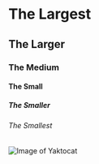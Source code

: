 # The Largest
## The Larger
### The Medium
#### The Small
##### The Smaller
###### The Smallest

<!---Edited file with headers--->
![Image of Yaktocat](https://octodex.github.com/images/yaktocat.png)

<!---Edited file with image--->
